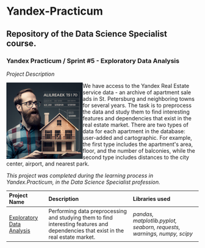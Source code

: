 # Yandex-Practicum <a id='exploratory_data_analysis'></a>
## Repository of the Data Science Specialist course.
### Yandex Practicum / Sprint #5 - Exploratory Data Analysis

*Project Description*

<img src="https://github.com/DimaDoesCode/Yandex_Practicum-Exploratory_Data_Analysis/raw/master/people_facing_real_estate_pricing.png" width="200" height="200" align="left"/>
We have access to the Yandex Real Estate service data - an archive of apartment sale ads in St. Petersburg and neighboring towns for several years. The task is to preprocess the data and study them to find interesting features and dependencies that exist in the real estate market. There are two types of data for each apartment in the database: user-added and cartographic. For example, the first type includes the apartment's area, floor, and the number of balconies, while the second type includes distances to the city center, airport, and nearest park.<br>

*This project was completed during the learning process in Yandex.Practicum, in the Data Science Specialist profession.*

| Project Name | Description | Libraries used |
| :---------------------- | :---------------------- | :---------------------- |
| [Exploratory Data Analysis](exploratory_data_analysis) | Performing data preprocessing and studying them to find interesting features and dependencies that exist in the real estate market.| *pandas, matplotlib.pyplot, seaborn, requests, warnings, numpy, scipy*|
